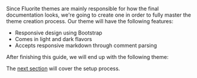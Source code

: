 Since Fluorite themes are mainly responsible for how the final documentation looks, we're going to create one in order to fully master the theme creation process. Our theme will have the following features:
  - Responsive design using Bootstrap
  - Comes in light and dark flavors
  - Accepts responsive markdown through comment parsing

After finishing this guide, we will end up with the following theme:

<!-- responsive: tablet, desktop -->

<!-- /responsive -->
<!-- responsive: mobile -->

<!-- /responsive -->

The [next section]({{versionRootPrefix}}/themes/creating-a-new-theme/setting-up-the-theme) will cover the setup process.
